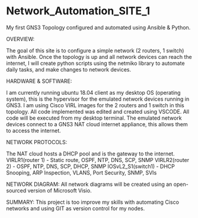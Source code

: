 # Network_Automation_SITE_1
My first GNS3 Topology configured and automated using Ansible &amp; Python.

OVERVIEW:

The goal of this site is to configure a simple network (2 routers, 1 switch) with Ansible. Once the topology is up and all 
network devices can reach the internet, I will create python scripts using the netmiko library to automate daily tasks, and 
make changes to network devices. 

HARDWARE & SOFTWARE:

I am currently running ubuntu 18.04 client as my desktop OS (operating system), this is the hypervisor for the emulated network
devices running in GNS3. I am using Cisco VIRL images for the 2 routers and 1 switch in this topology. All code implemented was
edited and created using VSCODE. All code will be executed from my desktop terminal. The emulated network devices connect to a
GNS3 NAT cloud internet appliance, this allows them to access the internet.

NETWORK PROTOCOLS:

The NAT cloud hosts a DHCP pool and is the gateway to the internet.
VIRLR1(router 1) - Static route, OSPF, NTP, DNS, SCP, SNMP
VIRLR2(router 2) - OSPF, NTP, DNS, SCP, DHCP, SNMP
IOSvL2_S1(switch1) - DHCP Snooping, ARP Inspection, VLANS, Port Security, SNMP, SVIs

NETWORK DIAGRAM:
All network diagrams will be created using an open-sourced version of Microsoft Visio.

SUMMARY:
This project is too improve my skills with automating Cisco networks and using GIT as version control for my nodes. 
